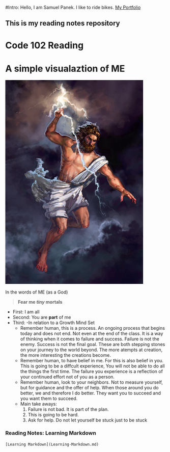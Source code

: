 #Intro:
Hello, I am Samuel Panek. I like to ride bikes. [My Portfolio](https://github.com/spamuelranek)

## This is my reading notes repository

# Code 102 Reading

# A simple visualaztion of ME #

![A poor human illustration of me](Zeus-God.jpeg)


In the words of ME (as a God)

> **Fear me _tiny_ mortals**

- First: I am all
- Second: You are **part** of me
- Third:
  -In relation to a Growth Mind Set
    - Remember human, this is a process. An ongoing process that begins today and does not end. Not even at the end of the class. It is a way of thinking when it comes to failure and success. Failure is not the enemy. Success is not the final goal. These are both stepping stones on your journey to the world beyond. The more atempts at creation, the more interesting the creations become. 
    - Remember human, to have belief in me. For this is also belief in you. This is going to be a diffcult experience, You will not be able to do all the things the first time. The failure you experience is a reflection of your continued effort not of you as a person. 
    - Remember human, look to your neighbors. Not to measure yourself, but for guidance and the offer of help. When those around you do better, we and therefore I do better. They want you to succeed and you want them to succeed.
    - Main take aways:
      1. Failure is not bad. It is part of the plan.
      2. This is going to be hard.
      3. Ask for help. Do not let yourself be stuck just to be stuck

### Reading Notes: Learning Markdown
    [Learning Markdown](Learning-Markdown.md)
    
